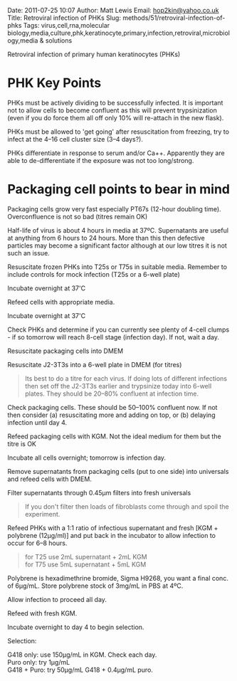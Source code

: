 Date: 2011-07-25 10:07
Author: Matt Lewis
Email: hop2kin@yahoo.co.uk
Title: Retroviral infection of PHKs
Slug: methods/51/retroviral-infection-of-phks
Tags: virus,cell,rna,molecular biology,media,culture,phk,keratinocyte,primary,infection,retroviral,microbiology,media &amp; solutions

Retroviral infection of primary human keratinocytes (PHKs)

# PHK Key Points

PHKs must be actively dividing to be successfully infected. It is important not to allow cells to become confluent as this will prevent trypsinization (even if you do force them all off only 10% will re-attach in the new flask).

PHKs must be allowed to 'get going' after resuscitation from freezing, try to infect at the 4–16 cell cluster size (3–4 days?). 

PHKs differentiate in response to serum and/or Ca++. Apparently they are able to de-differentiate if the exposure was not too long/strong.

# Packaging cell points to bear in mind

Packaging cells grow very fast especially PT67s (12-hour doubling time). Overconfluence is not so bad (titres remain OK)

Half-life of virus is about 4 hours in media at 37ºC. Supernatants are useful at anything from 6 hours to 24 hours. More than this then defective particles may become a significant factor although at our low titres it is not such an issue.










Resuscitate frozen PHKs into T25s or T75s in suitable media. Remember to include controls for mock infection (T25s or a 6-well plate)



Incubate overnight at 37'C



Refeed cells with appropriate media.



Incubate overnight at 37'C 



Check PHKs and determine if you can currently see plenty of 4-cell clumps - if so tomorrow will reach 8-cell stage (infection day). If not, wait a day.



Resuscitate packaging cells into DMEM



Resuscitate J2-3T3s into a 6-well plate in DMEM (for titres)


>Its best to do a titre for each virus. If doing lots of different infections then set off the J2-3T3s earlier and trypsinize today into 6-well plates. They should be 20–80% confluent at infection time. 


Check packaging cells. These should be 50–100% confluent now. If not then consider (a) resuscitating more and adding on top, or (b) delaying infection until day 4.



Refeed packaging cells with KGM. Not the ideal medium for them but the titre is OK



Incubate all cells overnight; tomorrow is infection day.



Remove supernatants from packaging cells (put to one side) into universals and refeed cells with DMEM.



Filter supernatants through 0.45µm filters into fresh universals


>If you don't filter then loads of fibroblasts come through and spoil the experiment.


Refeed PHKs with a 1:1 ratio of infectious supernatant and fresh [KGM + polybrene (12µg/ml)] and put back in the incubator to allow infection to occur for 6–8 hours. 



>for T25 use 2mL supernatant + 2mL KGM  
for T75 use 5mL supernatant + 5mL KGM  

Polybrene is hexadimethrine bromide, Sigma H9268, you want a final conc. of 6µg/mL. Store polybrene stock of 3mg/mL in PBS at 4ºC.


Allow infection to proceed all day.



Refeed with fresh KGM.



Incubate overnight to day 4 to begin selection. 



Selection:

G418 only: use 150µg/mL in KGM. Check each day.  
Puro only: try 1µg/mL  
G418 + Puro: try 50µg/mL G418 + 0.4µg/mL puro.   





